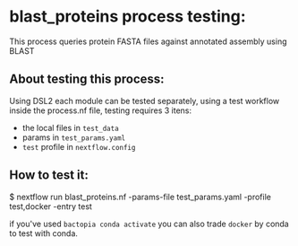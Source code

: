 # blast_proteins process testing:

This process queries protein FASTA files against annotated assembly using BLAST

## About testing this process:

Using DSL2 each module can be tested separately, using a test workflow inside the process.nf file, testing requires 3 itens:  
- the local files in `test_data` 
- params in  `test_params.yaml`
- `test` profile in `nextflow.config`

## How to test it:

$ nextflow run blast_proteins.nf -params-file test_params.yaml -profile test,docker -entry test


if you've used `bactopia conda activate` you can also trade `docker` by conda to test with conda. 
